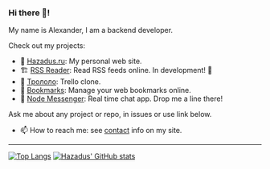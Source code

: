 ### Hi there 👋!

My name is Alexander, I am a backend developer.

Check out my projects:

- 🏡 [Hazadus.ru](https://hazadus.ru): My personal web site.
- 🏗️ [RSS Reader](http://rss.hazadus.ru/): Read RSS feeds online. In development! 🚧
- 📃 [Трололо](http://boards.hazadus.ru): Trello clone.
- 📌 [Bookmarks](http://bookmarks.hazadus.ru): Manage your web bookmarks online.
- 💬 [Node Messenger](http://messenger.hazadus.ru/): Real time chat app. Drop me a line there!

Ask me about any project or repo, in issues or use link below.

- 📫 How to reach me: see [contact](https://hazadus.ru/about/#contacts) info on my site.

----

[![Top Langs](https://github-readme-stats.vercel.app/api/top-langs/?username=hazadus&langs_count=8&layout=compact)](https://github.com/anuraghazra/github-readme-stats)
[![Hazadus' GitHub stats](https://github-readme-stats.vercel.app/api?username=hazadus)](https://github.com/anuraghazra/github-readme-stats)

<!--
**hazadus/hazadus** is a ✨ _special_ ✨ repository because its `README.md` (this file) appears on your GitHub profile.

Here are some ideas to get you started:

- 🔭 I’m currently working on ...
- 🌱 I’m currently learning ...
- 👯 I’m looking to collaborate on ...
- 🤔 I’m looking for help with ...
- 💬 Ask me about ...
- 📫 How to reach me: ...
- 😄 Pronouns: ...
- ⚡ Fun fact: ...
-->

